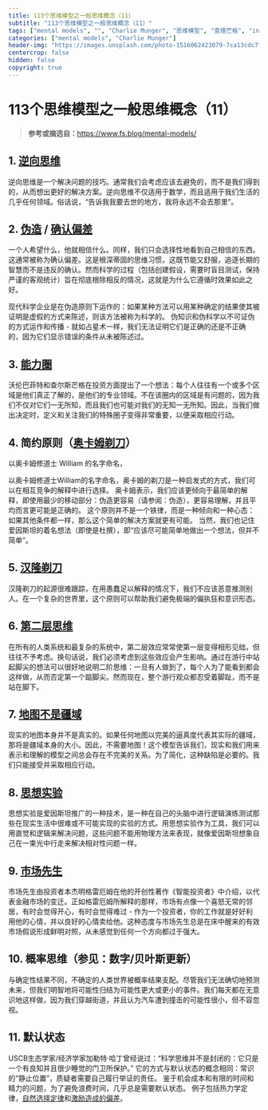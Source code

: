 ```yaml
---
title: 113个思维模型之一般思维概念（11）
subtitle: "113个思维模型之一般思维概念（11）"
tags: ["mental models", "", "Charlie Munger", "思维模型", "查理芒格", "inversion"]
categories: ["mental models", "Charlie Munger"]
header-img: "https://images.unsplash.com/photo-1516062423079-7ca13cdc7f5a?ixlib=rb-0.3.5&s=8f6373676ada5dcf363a679d5a81a2a2&auto=format&fit=crop&w=1361&q=80"
centercrop: false
hidden: false
copyright: true
---
```


# 113个思维模型之一般思维概念（11）

> **参考或摘选自：**<https://www.fs.blog/mental-models/>

## 1. [逆向思维](https://www.farnamstreetblog.com/2013/10/inversion/)

逆向思维是一个解决问题的技巧。通常我们会考虑应该去避免的，而不是我们得到的，从而想出更好的解决方案。逆向思维不仅适用于数学，而且适用于我们生活的几乎任何领域。俗话说，“告诉我我要去世的地方，我将永远不会去那里”。

## 2. [伪造](https://www.farnamstreetblog.com/2014/02/peter-cathcart-wason-falsification/) / [确认偏差](https://www.farnamstreetblog.com/2017/05/confirmation-bias/)

一个人希望什么，他就相信什么。同样，我们只会选择性地看到自己相信的东西。这通常被称为确认偏差。这是根深蒂固的思维习惯，这既节能又舒服，追逐长期的智慧而不是违反的确认。然而科学的过程（包括创建假设，需要时盲目测试，保持严谨的客观统计）旨在彻底根除相反的情况，这就是为什么它遵循时效果如此之好。

现代科学企业是在伪造原则下运作的：如果某种方法可以用某种确定的结果使其被证明是虚假的方式来陈述，则该方法被称为科学的。 伪知识和伪科学以不可证伪的方式运作和传播 - 就如占星术一样，我们无法证明它们是正确的还是不正确的，因为它们显示错误的条件从未被陈述过。

## 3. [能力圈](https://www.farnamstreetblog.com/2013/12/mental-model-circle-of-competence/)

沃伦巴菲特和查尔斯芒格在投资方面提出了一个想法：每个人往往有一个或多个区域是他们真正了解的，是他们的专业领域。不在该圈内的区域是有问题的，因为我们不仅对它们一无所知，而且我们也可能对我们的无知一无所知。因此，当我们做出决定时，定义和关注我们的特殊圈子变得非常重要，以便采取相应行动。

## 4. 简约原则（[奥卡姆剃刀](https://www.farnamstreetblog.com/2017/05/mental-model-occams-razor/)）

以奥卡姆修道士 William 的名字命名，


以奥卡姆修道士William的名字命名，奥卡姆的剃刀是一种启发式的方式，我们可以在相互竞争的解释中进行选择。 奥卡姆表示，我们应该更倾向于最简单的解释，即使用最少的移动部分：伪造更容易（请参阅：伪造），更容易理解，并且平均而言更可能是正确的。 这个原则并不是一个铁律，而是一种倾向和一种心态：如果其他条件都一样，那么这个简单的解决方案就更有可能。 当然，我们也记住爱因斯坦的着名想法（即使是杜撰），即“应该尽可能简单地做出一个想法，但并不简单”。

## 5. [汉隆剃刀](https://www.farnamstreetblog.com/2017/04/mental-model-hanlons-razor/)

汉隆剃刀的起源很难跟踪，在用愚蠢足以解释的情况下，我们不应该恶意推测别人。在一个复杂的世界里，这个原则可以帮助我们避免极端的偏执狂和意识形态。

## 6. [第二层思维](https://www.farnamstreetblog.com/2016/04/second-level-thinking/)

在所有的人类系统和最复杂的系统中，第二层效应常常使第一层变得相形见绌，但往往不予考虑。换句话说，我们必须考虑到这些效应会产生影响。通过在游行中站起脚尖的想法可以很好地说明二阶思维：一旦有人做到了，每个人为了能看到都会这样做，从而否定第一个踮脚尖。然而现在，整个游行观众都忍受着脚趾，而不是站在脚下。

## 7. [地图不是疆域](https://www.farnamstreetblog.com/2015/11/map-and-territory/)

现实的地图本身并不是真实的。如果任何地图以完美的逼真度代表其实际的疆域，那将是疆域本身的大小。因此，不需要地图！这个模型告诉我们，现实和我们用来表示和理解的模型之间总会存在不完美的关系。为了简化，这种缺陷是必要的。我们只能接受并采取相应行动。

## 8. [思想实验](https://www.farnamstreetblog.com/2017/06/thought-experiment-how-einstein-solved-difficult-problems/)

思想实验是爱因斯坦推广的一种技术，是一种在自己的头脑中进行逻辑演练测试那些在现实生活中很难或不可能实现的实验的方式。用思想实验作为工具，我们可以用直觉和逻辑来解决问题，这些问题不能用物理方法来表现，就像爱因斯坦想象自己在一束光中行走来解决相对性问题一样。

## 9. [市场先生](https://www.farnamstreetblog.com/2013/11/mr-market/)

市场先生由投资者本杰明格雷厄姆在他的开创性著作《智能投资者》中介绍，以代表金融市场的变迁。正如格雷厄姆所解释的那样，市场有点像一个喜怒无常的邻居，有时会觉得开心，有时会觉得难过 - 作为一个投资者，你的工作就是好好利用他的心情，并以良好的心情卖给他。这种态度与市场先生总是在床中醒来的有效市场假说形成鲜明对照，从未感觉到任何一个方向都过于强大。

## 10. 概率思维（参见：数字/贝叶斯更新）

与确定性结果不同，不确定的人类世界被概率结果支配。尽管我们无法确切地预测未来，但我们明智地将可能性归结为可能性更大或更小的事件。我们每天都在无意识地这样做，因为我们穿越街道，并且认为汽车遭到撞击的可能性很小，但不容忽视。

## 11. 默认状态

USCB生态学家/经济学家加勒特·哈丁曾经说过：“科学思维并不是封闭的：它只是一个有良知并且很少睡觉的门卫所保护。” 它的方式与默认状态的概念相同：常识的“静止位置”，质疑者需要自己履行举证的责任。 鉴于机会成本和有限的时间和精力的问题，为了避免浪费时间，几乎总是需要默认状态。 例子包括热力学定律，[自然选择定律](https://www.farnamstreetblog.com/2014/11/charles-darwin-letter-joseph-hooker/)和[激励造成的偏差](https://www.farnamstreetblog.com/2016/03/distorting-power-of-incentives/)。



